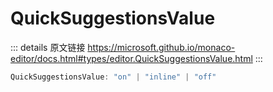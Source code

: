 # QuickSuggestionsValue
        
::: details 原文链接
https://microsoft.github.io/monaco-editor/docs.html#types/editor.QuickSuggestionsValue.html
:::

```ts
QuickSuggestionsValue: "on" | "inline" | "off"
```
